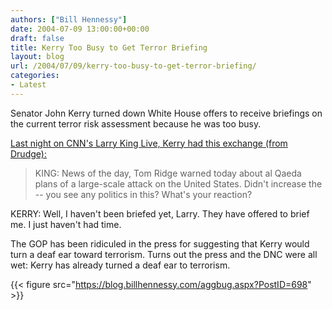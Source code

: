 ```yaml
---
authors: ["Bill Hennessy"]
date: 2004-07-09 13:00:00+00:00
draft: false
title: Kerry Too Busy to Get Terror Briefing
layout: blog
url: /2004/07/09/kerry-too-busy-to-get-terror-briefing/
categories:
- Latest
---
```


Senator John Kerry turned down White House offers to receive briefings on the current terror risk assessment because he was too busy.




[Last night on CNN's Larry King Live, Kerry had this exchange (from Drudge):](https://www.drudgereport.com)




> 

> 
> KING: News of the day, Tom Ridge warned today about al Qaeda plans of a large-scale attack on the United States. Didn't increase the -- you see any politics in this? What's your reaction?   
  
KERRY: Well, I haven't been briefed yet, Larry. They have offered to brief me. I just haven't had time.
> 
> 




The GOP has been ridiculed in the press for suggesting that Kerry would turn a deaf ear toward terrorism. Turns out the press and the DNC were all wet: Kerry has already turned a deaf ear to terrorism.   


{{< figure src="https://blog.billhennessy.com/aggbug.aspx?PostID=698" >}}

